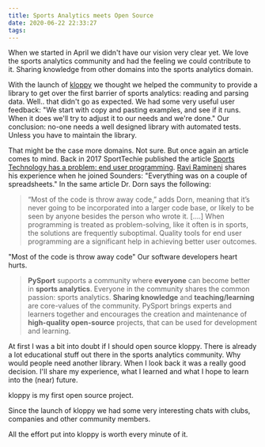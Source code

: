 ```yaml
---
title: Sports Analytics meets Open Source
date: 2020-06-22 22:33:27
tags:
---
```


When we started in April we didn't have our vision very clear yet. We love the sports analytics community and had the feeling we could contribute to it. Sharing knowledge from other domains into the sports analytics domain. 

With the launch of [kloppy](https://github.com/pySport/kloppy) we thought we helped the community to provide a library to get over the first barrier of sports analytics: reading and parsing data. Well.. that didn't go as expected. We had some very useful user feedback: "We start with copy and pasting examples, and see if it runs. When it does we'll try to adjust it to our needs and we're done." Our conclusion: no-one needs a well designed library with automated tests. Unless you have to maintain the library.

That might be the case more domains. Not sure. But once again an article comes to mind. Back in 2017 SportTechie published the article [Sports Technology has a problem: end user programming](https://www.sporttechie.com/sports-technology-problem-end-user-programming/). 
[Ravi Ramineni](https://twitter.com/analyseFooty) shares his experience when he joined Sounders: "Everything was on a couple of spreadsheets." In the same article Dr. Dorn says the following: 
> “Most of the code is throw away code,” adds Dorn, meaning that it’s never going to be incorporated into a larger code base, or likely to be seen by anyone besides the person who wrote it. [....] When programming is treated as problem-solving, like it often is in sports, the solutions are frequently suboptimal. Quality tools for end user programming are a significant help in achieving better user outcomes.

"Most of the code is throw away code" Our software developers heart hurts.


> **PySport** supports a community where **everyone** can become better in **sports analytics**. Everyone in the community shares the common passion: sports analytics. **Sharing knowledge** and **teaching/learning** are core-values of the community. PySport brings experts and learners together and encourages the creation and maintenance of **high-quality open-source** projects, that can be used for development and learning.




At first I was a bit into doubt if I should open source kloppy. There is already a lot educational stuff out there in the sports analytics community. Why would people need another library.
When I look back it was a really good decision. I'll share my experience, what I learned and what I hope to learn into the (near) future.

kloppy is my first open source project.

Since the launch of kloppy we had some very interesting chats with clubs, companies and other community members. 

All the effort put into kloppy is worth every minute of it.




